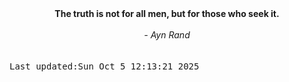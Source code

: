 
<div align="center"><b><span>The truth is not for all men, but for those who seek it.</span></b><br><br><i> - Ayn Rand</i></div>
<br><br><kbd>Last updated:Sun Oct  5 12:13:21 2025</kbd>